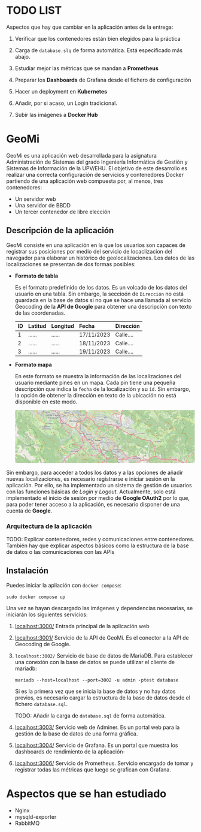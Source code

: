 # TODO LIST
Aspectos que hay que cambiar en la aplicación antes de la entrega:

1. Verificar que los contenedores están bien elegidos para la práctica

2. Carga de `database.slq` de forma automática. Está especificado más abajo.

3. Estudiar mejor las métricas que se mandan a __Prometheus__

4. Preparar los __Dashboards__ de Grafana desde el fichero de configuración

5. Hacer un deployment en __Kubernetes__ 

6. Añadir, por si acaso, un Login tradicional.

7. Subir las imágenes a __Docker Hub__


# GeoMi
GeoMi es una aplicación web desarrollada para la asignatura Administración de Sistemas del grado Ingeniería Informática de Gestión y Sistemas de Información de la UPV/EHU. El objetivo de este desarrollo es realizar una correcta configuración de servicios y contenedores Docker partiendo de una aplicación web compuesta por, al menos, tres contenedores:
- Un servidor web
- Una servidor de BBDD
- Un tercer contenedor de libre elección

## Descripción de la aplicación
GeoMi consiste en una aplicación en la que los usuarios son capaces de registrar sus posiciones por medio del servicio de locaclizacion del navegador para elaborar un histórico de geolocalizaciones. Los datos de las localizaciones se presentan de dos formas posibles:

- __Formato de tabla__

    Es el formato predefinido de los datos. Es un volcado de los datos del usuario en una tabla. Sin embargo, la seccioón de `Dirección` no está guardada en la base de datos si no que se hace una llamada al servicio Geocoding de la __API de Google__ para obtener una descripción con texto de las coordenadas.

    | ID | Latitud | Longitud |    Fecha   | Dirección |
    |----|---------|----------|------------|-----------|
    | 1  | ......  | ......   | 17/11/2023 | Calle.... |
    | 2  | ......  | ......   | 18/11/2023 | Calle.... |
    | 3  | ......  | ......   | 19/11/2023 | Calle.... |

- __Formato mapa__

    En este formato se muestra la información de las localizaciones del usuario mediante pines en un mapa. Cada pin tiene una pequeña descripción que indica la `fecha` de la localización y su `id`. Sin embargo, la opción de obtener la dirección en texto de la ubicación no está disponible en este modo.

    ![Mapa de Bilbao](/images/map-example.png) 

Sin embargo, para acceder a todos los datos y a las opciones de añadir nuevas localizaciones, es necesario registrarse e iniciar sesión en la aplicación. Por ello, se ha implementado un sistema de gestión de usuarios con las funciones básicas de _Login_ y _Logout_. Actualmente, solo está implementado el inicio de sesión por medio de __Google OAuth2__ por lo que, para poder tener acceso a la aplicación, es necesario disponer de una cuenta de __Google__.


### Arquitectura de la aplicación
TODO: Explicar contenedores, redes y comunicaciones entre contenedores. También hay que explicar aspectos básicos como la estructura de la base de datos o las comunicaciones con las APIs



## Instalación
Puedes iniciar la apliación con `docker compose`:

```
sudo docker compose up
```

Una vez se hayan descargado las imágenes y dependencias necesarias, se iniciarán los siguientes servicios:

1. [localhost:3000/](http://localhost:3000/) Entrada principal de la aplicación web

2. [localhost:3001/](http://localhost:3001/) Servicio de la API de GeoMi. Es el conector a la API de Geocoding de Google.

3. `localhost:3002/` Servicio de base de datos de MariaDB. Para establecer una conexión con la base de datos se puede utilizar el cliente de mariadb: 

    ```
    mariadb --host=localhost --port=3002 -u admin -ptest database
    ```

    Si es la primera vez que se inicia la base de datos y no hay datos previos, es necesario cargar la estructura de la base de datos desde el fichero `database.sql`.
    
    TODO: Añadir la carga de `database.sql` de forma automática. 

4. [localhost:3003/](http://localhost:3003/) Servicio web de Adminer. Es un portal web para la gestión de la base de datos de una forma gráfica.

5. [localhost:3004/](http://localhost:3004/) Servicio de Grafana. Es un portal que muestra los dashboards de rendimiento de la aplicación-

6. [localhost:3006/](http://localhost:3004/) Servicio de Prometheus. Servicio encargado de tomar y registrar todas las métricas que luego se grafican con Grafana.


# Aspectos que se han estudiado
- Nginx
- mysqld-exporter
- RabbitMQ